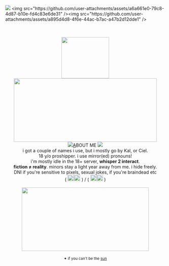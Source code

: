 
![](https://komarev.com/ghpvc/?username=sednoseterces&color=6321de&style=plastic&label=(っ'ヮ'c)++++&abbreviated=true) <img src="https://github.com/user-attachments/assets/a6a661e0-79c8-4d87-b10e-fd4c83e6de31" /><img src="https://github.com/user-attachments/assets/a895d4d8-4f6e-44ac-b7ac-a47b2d12dde1" />
<div align="center"> <br /> <br />
  <img src="https://github.com/user-attachments/assets/f5456a01-f99b-412c-a45b-74a62b58a46c" height=130 width=150> <br />
  <img src="https://github.com/user-attachments/assets/30cbfb8f-84c1-4915-81de-837e0f11d887" height=200 width=450> <br />
  <img src="https://github.com/user-attachments/assets/335c7d97-ee11-488a-97b2-641f6cfce260"
    
   [A](https://www.youtube.com/watch?v=UPJoZm49Ibk)BOUT ME <img src="https://github.com/user-attachments/assets/d5db946a-e85d-4926-b9fe-b082a9fda201"> <br />
  i got a couple of names i use, but i mostly go by Kal, or Ciel. <br />
18 y/o proshipper. i use mirror(ed) pronouns! <br />
  i'm mostly idle in the 18+ server, **whisper 2 interact**. <br />
  **fiction ≠ reality**. minors stay a light year away from me. i hide freely. <br />
  DNI if you're sensitive to pixels, sexual jokes, if you're braindead etc <br />
  ( <img src="https://github.com/user-attachments/assets/56d328c9-ee07-431b-8a78-dc36ace45fd1" width="20" height="20" /><img src="https://github.com/user-attachments/assets/65a8ce6c-54bb-4a9d-bd11-2505ee01acde" width="20" height="20" /> ) / ( <img src="https://github.com/user-attachments/assets/aebc9f0e-9127-4d86-b852-50587df45902" width="20" height="20" /><img src="https://github.com/user-attachments/assets/745b49b9-be5a-4e0f-b903-84dd1ec68694" width="20" height="20" /> ) <br /> <br />
  <img src="https://github.com/user-attachments/assets/f1453be1-f115-47b5-9175-5783aa89d6df" width="400" height="200" /> <br /> <br />
 <sub> ✦ if you can't be the [sun](https://youtu.be/G_ANJV_czSI?feature=shared) </sub> <br /> <br /> <br />
 
